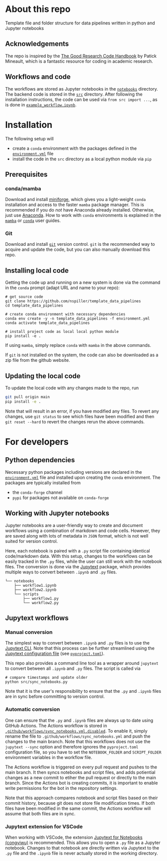 # About this repo
Template file and folder structure for data pipelines written in python and Jupyter notebooks

## Acknowledgements
The repo is inspired by the 
[The Good Research Code Handbook](https://goodresearch.dev/setup#)
by Patick Mineault,
which is a fantastic resource for coding in academic research.

## Workflows and code
The workflows are stored as Jupyter notebooks in the [`notebooks`](./notebooks) directory.
The backend code is stored in the [`src`](./src) directory.
After following the installation instructions,
the code can be used via `from src import ...`,
as is done in [`example_workflow.ipynb`](./notebooks/example_workflow.ipynb).

# Installation
The following setup will
- create a `conda` environment with the packages defined in the [`environment.yml`](./environment.yml) file
- install the code in the `src` directory as a local python module via `pip`

## Prerequisites
### conda/mamba
Download and install [miniforge](https://github.com/conda-forge/miniforge), 
which gives you a light-weight `conda` installation and access to the
faster `mamba` package manager.
This is recommended if you do _not_ have Anaconda already installed.
Otherwise, just use [Anaconda](https://www.anaconda.com/download).
How to work with `conda` environments is explained in the 
[`mamba`](https://mamba.readthedocs.io/en/latest/user_guide/mamba.html#)
or 
[`conda`](https://conda.io/projects/conda/en/latest/user-guide/tasks/manage-environments.html)
user guides.

### Git
Download and install [`git`](https://git-scm.com/downloads) version control.
`git` is the recommended way to acquire and update the code, but you can also manually download this repo.

## Installing local code
Getting the code up and running on a new system is done via the command in the `conda` prompt (adapt URL and name to your repo):
```
# get source code
git clone https://github.com/nspiller/template_data_pipelines 
cd template_data_pipelines 

# create conda environment with necessary dependencies
conda env create -y -n template_data_pipelines -f environment.yml
conda activate template_data_pipelines

# install project code as local local python module
pip install -e .
```

If using `mamba`, simply replace `conda` with `mamba` in the above commands.

If `git` is not installed on the system, the code can also be downloaded as a zip file from the github website.

## Updating the local code
To update the local code with any changes made to the repo, run
```bash
git pull origin main
pip install -e .
```

Note that will result in an error, if you have modified any files.
To revert any changes, use `git status` to see which files have been modified and then `git reset --hard` to revert the changes rerun the above commands.

# For developers
## Python dependencies
Necessary python packages including versions are declared in the [`environment.yml`](./environment.yml) file
and installed upon creating the `conda` environment.
The packages are typically installed from 
- the `conda-forge` channel
- `pypi` for packages not available on `conda-forge`

## Working with Jupyter notebooks
Jupyter notebooks are a user-friendly way to create and document workflows using a combination of markdown and code cells.
However, they are saved along with lots of metadata in `JSON` format,
which is not well suited for version control.

Here, each notebook is paired with a `.py` script file containing identical code/markdown data.
With this setup, changes to the workflows can be easily tracked in the `.py` files,
while the user can still work with the notebook files.
The conversion is done via the [Jupytext](https://jupytext.readthedocs.io/en/latest/) package, which provides multiple ways to convert between `.ipynb` and `.py` files.

```
└── notebooks
    ├── workflow1.ipynb
    ├── workflow2.ipynb
    └── scripts
        ├── workflow1.py
        └── workflow2.py
```
## Jupytext workflows
### Manual conversion
The simplest way to convert between `.ipynb` and `.py` files is to use the
[Jupytext CLI](https://jupytext.readthedocs.io/en/latest/using-cli.html).
Note that this process can be further streamlined using the
[Jupytext configuration file](https://jupytext.readthedocs.io/en/latest/config.html)
(see [`pyproject.toml`](./pyproject.toml)).

This repo also provides a command line tool as a wrapper around `jupytext` to convert between all `.ipynb` and `.py` files.
The script is called via
```
# compare timestamps and update older
python src/sync_notebooks.py
```

Note that it is the user's responsibility to ensure that the `.py` and `.ipynb` files are in sync before committing to version control.

### Automatic conversion
One can ensure that the `.py` and `.ipynb` files are always up to date using GitHub Actions. 
The Actions workflow is stored in 
[`.github/workflows/sync_notebooks.yml.disabled`](./.github/workflows/sync_notebooks.yml.disabled).
To enable it, simply rename the file to `.github/workflows/sync_notebooks.yml` and push the changes to the main branch.
Note that this workflows does not use the `jupytext --sync` option
and therefore ignores the `pyproject.toml` configuration file, 
so you have to set the `NOTEBOOK_FOLDER` and `SCRIPT_FOLDER` environment variables in the workflow file.

The Actions workflow is triggered on every pull request and pushes to the main branch.
It then syncs notebooks and script files, and adds potiential changes as a new commit to etiher the pull request or directly to the main branch.
Since the Actions bot is creating commits, it is important to enable write permissions for the bot in the repository settings.

Note that this approach compares notebook and script files based on their commit history,
because git does not store file modification times.
If both files have been modified in the same commit,
the Actions workflow will assume that both files are in sync.

### Jupytext extension for VSCode
When working with VSCode, the extension
[Jupytext for Notebooks (congyiwu)](https://marketplace.visualstudio.com/items?itemName=congyiwu.vscode-jupytext)
is recommended.
This allows you to open a `.py` file as a Jupyter notebook.
Changes to that notebook are directly written via Jupytext to the `.py` file
and the `.ipynb` file is never actually stored in the working directory.

